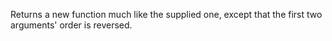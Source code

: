 Returns a new function much like the supplied one, except that the first two arguments' order is reversed.
